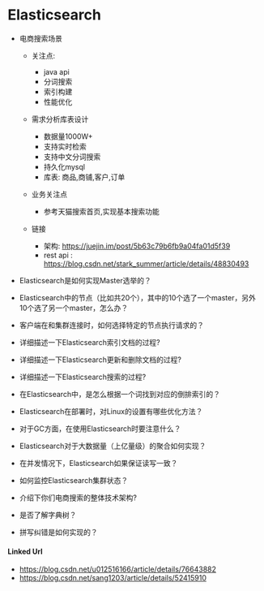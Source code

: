 
# Elasticsearch

- 电商搜索场景
    - 关注点:
        + java api
        + 分词搜索
        + 索引构建
        + 性能优化 
   
   - 需求分析库表设计
        - 数据量1000W+
        - 支持实时检索
        - 支持中文分词搜索
        - 持久化mysql
        - 库表: 商品,商铺,客户,订单
        
   - 业务关注点
        - 参考天猫搜索首页,实现基本搜索功能
      
   - 链接
       - 架构: https://juejin.im/post/5b63c79b6fb9a04fa01d5f39
       - rest api : https://blog.csdn.net/stark_summer/article/details/48830493
    
    
    
    
    
    
    
    
    
    
    
    
- Elasticsearch是如何实现Master选举的？
 
- Elasticsearch中的节点（比如共20个），其中的10个选了一个master，另外10个选了另一个master，怎么办？

- 客户端在和集群连接时，如何选择特定的节点执行请求的？

- 详细描述一下Elasticsearch索引文档的过程?

- 详细描述一下Elasticsearch更新和删除文档的过程?

- 详细描述一下Elasticsearch搜索的过程?

- 在Elasticsearch中，是怎么根据一个词找到对应的倒排索引的？

- Elasticsearch在部署时，对Linux的设置有哪些优化方法？

- 对于GC方面，在使用Elasticsearch时要注意什么？

- Elasticsearch对于大数据量（上亿量级）的聚合如何实现？

- 在并发情况下，Elasticsearch如果保证读写一致？

- 如何监控Elasticsearch集群状态？

- 介绍下你们电商搜索的整体技术架构?

- 是否了解字典树？

- 拼写纠错是如何实现的？



#### Linked Url
- https://blog.csdn.net/u012516166/article/details/76643882 
- https://blog.csdn.net/sang1203/article/details/52415910